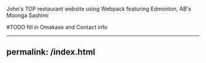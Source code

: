 John's TOP restaurant website using Webpack featuring Edmonton, AB's Moonga Sashimi

#TODO fill in Omakase and Contact info

---
permalink: /index.html
---